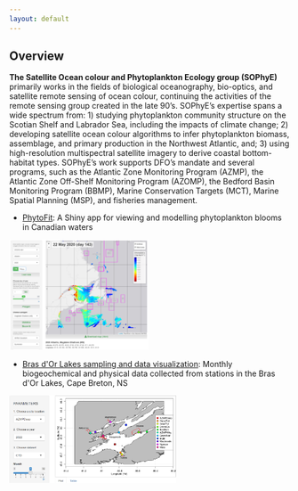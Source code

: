 ```yaml
---
layout: default
---
```


## Overview

<b>The Satellite Ocean colour and Phytoplankton Ecology group (SOPhyE)</b> primarily works in the fields of biological oceanography, bio-optics, and satellite remote sensing of ocean colour, continuing the activities of the remote sensing group created in the late 90’s. SOPhyE’s expertise spans a wide spectrum from: 1) studying phytoplankton community structure on the Scotian Shelf and Labrador Sea, including the impacts of climate change; 2) developing satellite ocean colour algorithms to infer phytoplankton biomass, assemblage, and primary production in the Northwest Atlantic, and; 3) using high-resolution multispectral satellite imagery to derive coastal bottom-habitat types. SOPhyE’s work supports DFO’s mandate and several programs, such as the Atlantic Zone Monitoring Program (AZMP), the Atlantic Zone Off-Shelf Monitoring Program (AZOMP), the Bedford Basin Monitoring Program (BBMP), Marine Conservation Targets (MCT), Marine Spatial Planning (MSP), and fisheries management.  



* [PhytoFit](https://github.com/BIO-RSG/PhytoFit): A Shiny app for viewing and modelling phytoplankton blooms in Canadian waters

<a target="_blank" href="images/screencap01.png">
<img src="images/screencap01.png" alt="Screencap of the PhytoFit app" width="250"/>
</a>


* [Bras d'Or Lakes sampling and data visualization](https://mhardy.shinyapps.io/shinyBDL/): Monthly biogeochemical and physical data collected from stations in the Bras d'Or Lakes, Cape Breton, NS  

<a target="_blank" href="images/screencap_brasdor.png">
<img src="images/screencap_brasdor.png" alt="Screencap of the Bras d'Or data app" width="300"/>
</a>

